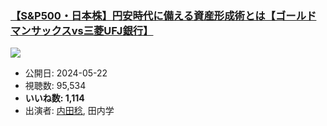 ### [【S&P500・日本株】円安時代に備える資産形成術とは【ゴールドマンサックスvs三菱UFJ銀行】](https://www.youtube.com/watch?v=nF6-5DJuWSg)
[![](https://img.youtube.com/vi/nF6-5DJuWSg/sddefault.jpg)](https://www.youtube.com/watch?v=nF6-5DJuWSg)
-   公開日: 2024-05-22
-   視聴数: 95,534
-   **いいね数: 1,114**
-   出演者: [内田稔](/rehacq_fan/people/内田稔 "wikilink"), 田内学
